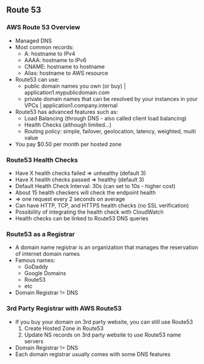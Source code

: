 ## Route 53

### AWS Route 53 Overview

* Managed DNS
* Most common records:
  * A: hostname to IPv4
  * AAAA: hostname to IPv6
  * CNAME: hostname to hostname
  * Alias: hostname to AWS resource
* Route53 can use:
  * public domain names you own (or buy) | application1.mypublicdomain.com
  * private domain names that can be resolved by your instances in your VPCs | application1.company.internal
* Route53 has advanced features such as:
  * Load Balancing (through DNS - also called client load balancing)
  * Health Checks (although limited...)
  * Routing policy: simple, failover, geolocation, latency, weighted, multi value
* You pay $0.50 per month per hosted zone

### Route53 Health Checks

* Have X health checks failed => unhealthy (default 3)
* Have X health checks passed => healthy (default 3)
* Default Health Check Interval: 30s (can set to 10s - higher cost)
* About 15 health checkers will check the endpoint health
* => one request every 2 seconds on average
* Can have HTTP, TCP, and HTTPS health checks (no SSL verification)
* Possibility of integrating the health check with CloudWatch
* Health checks can be linked to Route53 DNS queries

### Route53 as a Registrar

* A domain name registrar is an organization that manages the reservation of internet domain names
* Famous names:
  * GoDaddy
  * Google Domains
  * Route53
  * etc
* Domain Registrar != DNS

### 3rd Party Registrar with AWS Route53

* If you buy your domain on 3rd party website, you can still use Route53
  1. Create Hosted Zone in Route53
  2. Update NS records on 3rd party website to use Route53 name servers
*  Domain Registrar != DNS
*  Each domain registrar usually comes with some DNS features

